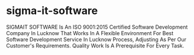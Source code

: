 # sigma-it-software
SIGMAIT SOFTWARE Is An ISO 9001:2015 Certified Software Development Company In Lucknow That Works In A Flexible Environment For Best Software Development Service In Lucknow Process, Adjusting As Per Our Customer's Requirements. Quality Work Is A Prerequisite For Every Task.
